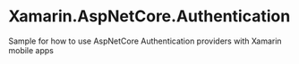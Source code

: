 # Xamarin.AspNetCore.Authentication
Sample for how to use AspNetCore Authentication providers with Xamarin mobile apps

